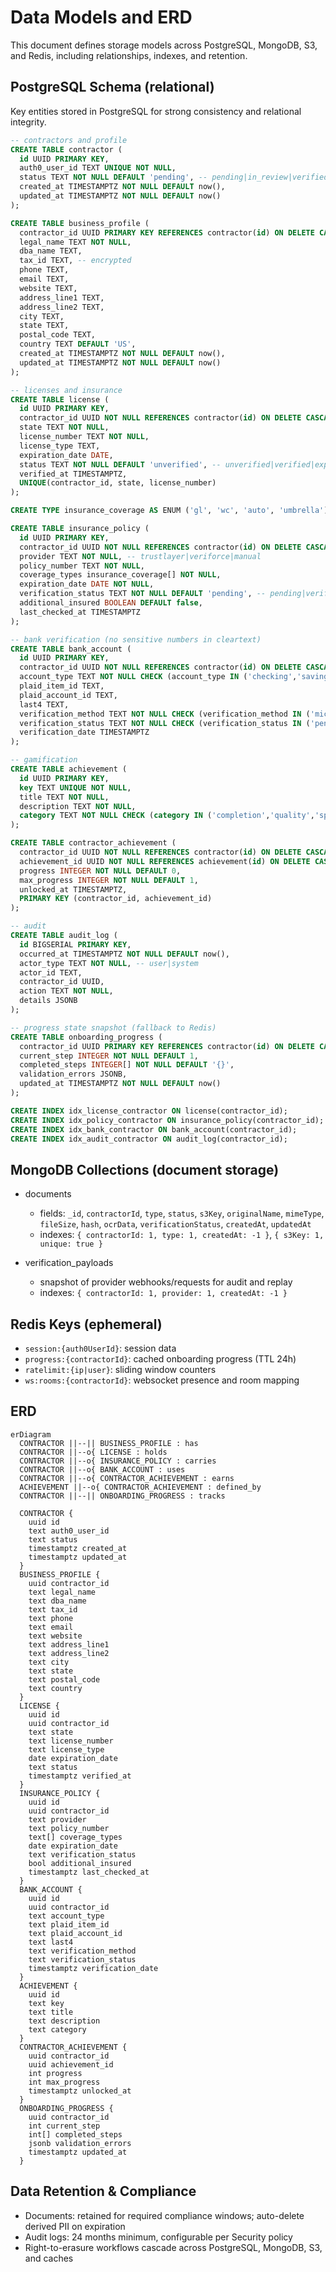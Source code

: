 # Data Models and ERD

This document defines storage models across PostgreSQL, MongoDB, S3, and Redis, including relationships, indexes, and retention.

## PostgreSQL Schema (relational)

Key entities stored in PostgreSQL for strong consistency and relational integrity.

```sql
-- contractors and profile
CREATE TABLE contractor (
  id UUID PRIMARY KEY,
  auth0_user_id TEXT UNIQUE NOT NULL,
  status TEXT NOT NULL DEFAULT 'pending', -- pending|in_review|verified|rejected
  created_at TIMESTAMPTZ NOT NULL DEFAULT now(),
  updated_at TIMESTAMPTZ NOT NULL DEFAULT now()
);

CREATE TABLE business_profile (
  contractor_id UUID PRIMARY KEY REFERENCES contractor(id) ON DELETE CASCADE,
  legal_name TEXT NOT NULL,
  dba_name TEXT,
  tax_id TEXT, -- encrypted
  phone TEXT,
  email TEXT,
  website TEXT,
  address_line1 TEXT,
  address_line2 TEXT,
  city TEXT,
  state TEXT,
  postal_code TEXT,
  country TEXT DEFAULT 'US',
  created_at TIMESTAMPTZ NOT NULL DEFAULT now(),
  updated_at TIMESTAMPTZ NOT NULL DEFAULT now()
);

-- licenses and insurance
CREATE TABLE license (
  id UUID PRIMARY KEY,
  contractor_id UUID NOT NULL REFERENCES contractor(id) ON DELETE CASCADE,
  state TEXT NOT NULL,
  license_number TEXT NOT NULL,
  license_type TEXT,
  expiration_date DATE,
  status TEXT NOT NULL DEFAULT 'unverified', -- unverified|verified|expired
  verified_at TIMESTAMPTZ,
  UNIQUE(contractor_id, state, license_number)
);

CREATE TYPE insurance_coverage AS ENUM ('gl', 'wc', 'auto', 'umbrella');

CREATE TABLE insurance_policy (
  id UUID PRIMARY KEY,
  contractor_id UUID NOT NULL REFERENCES contractor(id) ON DELETE CASCADE,
  provider TEXT NOT NULL, -- trustlayer|veriforce|manual
  policy_number TEXT NOT NULL,
  coverage_types insurance_coverage[] NOT NULL,
  expiration_date DATE NOT NULL,
  verification_status TEXT NOT NULL DEFAULT 'pending', -- pending|verified|failed
  additional_insured BOOLEAN DEFAULT false,
  last_checked_at TIMESTAMPTZ
);

-- bank verification (no sensitive numbers in cleartext)
CREATE TABLE bank_account (
  id UUID PRIMARY KEY,
  contractor_id UUID NOT NULL REFERENCES contractor(id) ON DELETE CASCADE,
  account_type TEXT NOT NULL CHECK (account_type IN ('checking','savings')),
  plaid_item_id TEXT,
  plaid_account_id TEXT,
  last4 TEXT,
  verification_method TEXT NOT NULL CHECK (verification_method IN ('micro-deposit','instant','manual')),
  verification_status TEXT NOT NULL CHECK (verification_status IN ('pending','verified','failed')),
  verification_date TIMESTAMPTZ
);

-- gamification
CREATE TABLE achievement (
  id UUID PRIMARY KEY,
  key TEXT UNIQUE NOT NULL,
  title TEXT NOT NULL,
  description TEXT NOT NULL,
  category TEXT NOT NULL CHECK (category IN ('completion','quality','speed','referral'))
);

CREATE TABLE contractor_achievement (
  contractor_id UUID NOT NULL REFERENCES contractor(id) ON DELETE CASCADE,
  achievement_id UUID NOT NULL REFERENCES achievement(id) ON DELETE CASCADE,
  progress INTEGER NOT NULL DEFAULT 0,
  max_progress INTEGER NOT NULL DEFAULT 1,
  unlocked_at TIMESTAMPTZ,
  PRIMARY KEY (contractor_id, achievement_id)
);

-- audit
CREATE TABLE audit_log (
  id BIGSERIAL PRIMARY KEY,
  occurred_at TIMESTAMPTZ NOT NULL DEFAULT now(),
  actor_type TEXT NOT NULL, -- user|system
  actor_id TEXT,
  contractor_id UUID,
  action TEXT NOT NULL,
  details JSONB
);

-- progress state snapshot (fallback to Redis)
CREATE TABLE onboarding_progress (
  contractor_id UUID PRIMARY KEY REFERENCES contractor(id) ON DELETE CASCADE,
  current_step INTEGER NOT NULL DEFAULT 1,
  completed_steps INTEGER[] NOT NULL DEFAULT '{}',
  validation_errors JSONB,
  updated_at TIMESTAMPTZ NOT NULL DEFAULT now()
);

CREATE INDEX idx_license_contractor ON license(contractor_id);
CREATE INDEX idx_policy_contractor ON insurance_policy(contractor_id);
CREATE INDEX idx_bank_contractor ON bank_account(contractor_id);
CREATE INDEX idx_audit_contractor ON audit_log(contractor_id);
```

## MongoDB Collections (document storage)

- documents
  - fields: `_id`, `contractorId`, `type`, `status`, `s3Key`, `originalName`, `mimeType`, `fileSize`, `hash`, `ocrData`, `verificationStatus`, `createdAt`, `updatedAt`
  - indexes: `{ contractorId: 1, type: 1, createdAt: -1 }`, `{ s3Key: 1, unique: true }`

- verification_payloads
  - snapshot of provider webhooks/requests for audit and replay
  - indexes: `{ contractorId: 1, provider: 1, createdAt: -1 }`

## Redis Keys (ephemeral)

- `session:{auth0UserId}`: session data
- `progress:{contractorId}`: cached onboarding progress (TTL 24h)
- `ratelimit:{ip|user}`: sliding window counters
- `ws:rooms:{contractorId}`: websocket presence and room mapping

## ERD

```mermaid
erDiagram
  CONTRACTOR ||--|| BUSINESS_PROFILE : has
  CONTRACTOR ||--o{ LICENSE : holds
  CONTRACTOR ||--o{ INSURANCE_POLICY : carries
  CONTRACTOR ||--o{ BANK_ACCOUNT : uses
  CONTRACTOR ||--o{ CONTRACTOR_ACHIEVEMENT : earns
  ACHIEVEMENT ||--o{ CONTRACTOR_ACHIEVEMENT : defined_by
  CONTRACTOR ||--|| ONBOARDING_PROGRESS : tracks

  CONTRACTOR {
    uuid id
    text auth0_user_id
    text status
    timestamptz created_at
    timestamptz updated_at
  }
  BUSINESS_PROFILE {
    uuid contractor_id
    text legal_name
    text dba_name
    text tax_id
    text phone
    text email
    text website
    text address_line1
    text address_line2
    text city
    text state
    text postal_code
    text country
  }
  LICENSE {
    uuid id
    uuid contractor_id
    text state
    text license_number
    text license_type
    date expiration_date
    text status
    timestamptz verified_at
  }
  INSURANCE_POLICY {
    uuid id
    uuid contractor_id
    text provider
    text policy_number
    text[] coverage_types
    date expiration_date
    text verification_status
    bool additional_insured
    timestamptz last_checked_at
  }
  BANK_ACCOUNT {
    uuid id
    uuid contractor_id
    text account_type
    text plaid_item_id
    text plaid_account_id
    text last4
    text verification_method
    text verification_status
    timestamptz verification_date
  }
  ACHIEVEMENT {
    uuid id
    text key
    text title
    text description
    text category
  }
  CONTRACTOR_ACHIEVEMENT {
    uuid contractor_id
    uuid achievement_id
    int progress
    int max_progress
    timestamptz unlocked_at
  }
  ONBOARDING_PROGRESS {
    uuid contractor_id
    int current_step
    int[] completed_steps
    jsonb validation_errors
    timestamptz updated_at
  }
```

## Data Retention & Compliance

- Documents: retained for required compliance windows; auto-delete derived PII on expiration
- Audit logs: 24 months minimum, configurable per Security policy
- Right-to-erasure workflows cascade across PostgreSQL, MongoDB, S3, and caches

